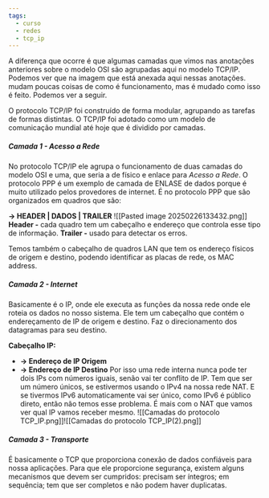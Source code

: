 ```yaml
---
tags:
  - curso
  - redes
  - tcp_ip
---
```

A diferença que ocorre é que algumas camadas que vimos nas anotações anteriores sobre o modelo OSI são agrupadas aqui no modelo TCP/IP. Podemos ver que na imagem que está anexada aqui nessas anotações. mudam poucas coisas de como é funcionamento, mas é mudado como isso é feito. Podemos ver a seguir.

O protocolo TCP/IP foi construído de forma modular, agrupando as tarefas de formas distintas. O TCP/IP foi adotado como um modelo de comunicação mundial até hoje que é dividido por camadas. 

##### Camada 1 - Acesso a Rede
No protocolo TCP/IP ele agrupa o funcionamento de duas camadas do modelo OSI e uma, que seria a de físico e enlace para *Acesso a Rede*. O protocolo PPP é um exemplo de camada de ENLASE de dados porque é muito utilizado pelos provedores de internet. É no protocolo PPP que são organizados em quadros que são:

**-> HEADER | DADOS | TRAILER**
![[Pasted image 20250226133432.png]]
**Header -** cada quadro tem um cabeçalho e endereço que controla esse tipo de informação.
**Trailer -** usado para detectar os erros.

Temos também o cabeçalho de quadros LAN que tem os endereço físicos de origem e destino, podendo identificar as placas de rede, os MAC address.

##### Camada 2 - Internet
Basicamente é o IP, onde ele executa as funções da nossa rede onde ele roteia os dados no nosso sistema. Ele tem um cabeçalho que contém o endereçamento de IP de origem e destino. Faz o direcionamento dos datagramas para seu destino.

**Cabeçalho IP:**

- **-> Endereço de IP Origem**
- **-> Endereço de IP Destino**
Por isso uma rede interna nunca pode ter dois IPs com números iguais, senão vai ter conflito de IP. Tem que ser um número únicos, se estivermos usando o IPv4 na nossa rede NAT. E se tivermos IPv6 automaticamente vai ser único, como IPv6 é público direto, então não temos esse problema. É mais com o NAT que vamos ver qual IP vamos receber mesmo.
![[Camadas do protocolo TCP_IP.png]]![[Camadas do protocolo TCP_IP(2).png]]
##### Camada 3 - Transporte
É basicamente o TCP que proporciona conexão de dados confiáveis para nossa aplicações. Para que ele proporcione segurança, existem alguns mecanismos que devem ser cumpridos: precisam ser íntegros; em sequência; tem que ser completos e não podem haver duplicatas.